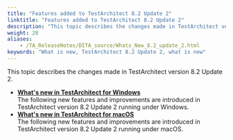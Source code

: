 ```yaml
--- 
title: "Features added to TestArchitect 8.2 Update 2"
linktitle: "Features added to TestArchitect 8.2 Update 2"
description: "This topic describes the changes made in TestArchitect version 8.2 Update 2."
weight: 20
aliases: 
    - /TA_ReleaseNotes/DITA_source/Whats_New_8.2_update_2.html
keywords: "What is new, TestArchitect 8.2 Update 2, what is new"
---
```


This topic describes the changes made in TestArchitect version 8.2 Update 2.

-   **[What's new in TestArchitect for Windows](/TA_ReleaseNotes/DITA_source/Whats_New_Windows_8.2_update_2.html)**  
The following new features and improvements are introduced in TestArchitect version 8.2 Update 2 running under Windows.
-   **[What's new in TestArchitect for macOS](/TA_ReleaseNotes/DITA_source/Whats_New_Mac_8.2_update_2.html)**  
The following new features and improvements are introduced in TestArchitect version 8.2 Update 2 running under macOS.




